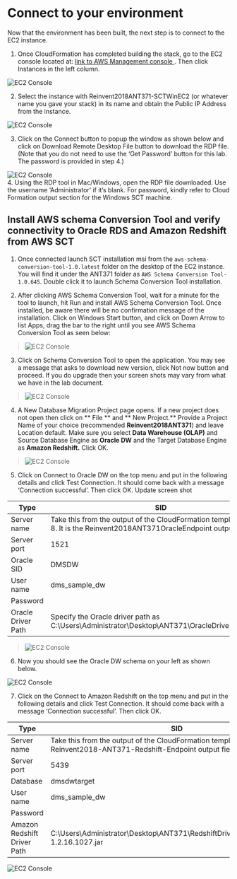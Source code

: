 # Connect to your environment

Now that the environment has been built, the next step is to connect to the EC2 instance.

1.	Once CloudFormation has completed building the stack, go to the EC2 console located at: [link to AWS Management console ](https://console.aws.amazon.com/ec2/v2/home).  Then click Instances in the left column.

  ![EC2 Console](img/lab-2/lab2-image1.png)

2.	Select the instance with Reinvent2018ANT371-SCTWinEC2  (or whatever name you gave your stack) in its name and obtain the Public IP Address from the instance.

  ![EC2 Console](img/lab-2/lab2-image2.png)

3. Click on the Connect button to popup the window as shown below and click on Download Remote Desktop File button to download the RDP file. (Note that you do not need to use the ‘Get Password’ button for this lab. The password is provided in step 4.)

  ![EC2 Console](img/lab-2/lab2-image3.png)
<br/>
4.	Using the RDP tool in Mac/Windows, open the RDP file downloaded. Use the username ‘Administrator’ if it’s blank. For password, kindly refer to Cloud Formation output section for the Windows SCT machine.

## Install AWS schema Conversion Tool and verify connectivity to Oracle RDS and Amazon Redshift from AWS SCT

1.	Once connected launch SCT installation msi from the `aws-schema-conversion-tool-1.0.latest` folder on the desktop of the EC2 instance. You will find it under the ANT371 folder as ``AWS Schema Conversion Tool-1.0.645``. Double click it to launch Schema Conversion Tool installation.

2. After clicking AWS Schema Conversion Tool, wait for a minute for the tool to launch, hit Run and install AWS Schema Conversion Tool. Once installed, be aware there will be no confirmation message of the installation. Click on Windows Start button, and click on Down Arrow to list Apps, drag the bar to the right until you see AWS Schema Conversion Tool as seen below:

  > ![EC2 Console](img/lab-2/lab2-image4.png)

3.	Click on Schema Conversion Tool to open the application.  You may see a message that asks to download new version, click Not now button and proceed. If you do upgrade then your screen shots may vary from what we have in the lab document.

  > ![EC2 Console](img/lab-2/lab2-image5.png)

4.	A New Database Migration Project page opens. If a new project does not open then click on ** File ** and ** New Project.**  Provide a Project Name of your choice (recommended **Reinvent2018ANT371**) and leave Location default.  Make sure you select **Data Warehouse (OLAP)** and Source Database Engine as **Oracle DW**  and the Target Database Engine as **Amazon Redshift.**  Click OK.

  > ![EC2 Console](img/lab-2/lab2-image6.png)

5.	Click on Connect to Oracle DW on the top menu and put in the following details and click Test Connection. It should come back with a message ‘Connection successful’. Then click OK. Update screen shot
  >
  Type | SID
  ---- | ----
  Server name | Take this from the output of the CloudFormation template in Step 8. It is the Reinvent2018ANT371OracleEndpoint output field.
  Server port | 1521
  Oracle SID | DMSDW
  User name | dms_sample_dw
  Password | <Refer to the Cloud Formation output for the database password>
  Oracle Driver Path | Specify the Oracle driver path as C:\Users\Administrator\Desktop\ANT371\OracleDrivers\ojdbc7.jar

  > ![EC2 Console](img/lab-2/lab2-image7.png)

6.	Now you should see the Oracle DW schema on your left as shown below.

  ![EC2 Console](img/lab-2/lab2-image8.png)

7.	Click on the Connect to Amazon Redshift on the top menu and put in the following details and click Test Connection. It should come back with a message ‘Connection successful’. Then click OK.

  Type | SID
  ---- | ----
  Server name | Take this from the output of the CloudFormation template in Step 8. It is the Reinvent2018-ANT371-Redshift-Endpoint output field.
  Server port | 5439
  Database | dmsdwtarget
  User name | dms_sample_dw
  Password | <Refer to the Cloud Formation output for the database password>
  Amazon Redshift Driver Path | C:\Users\Administrator\Desktop\ANT371\RedshiftDrivers\RedshiftJDBC42-1.2.16.1027.jar

  ![EC2 Console](img/lab-2/lab2-image9.png)
